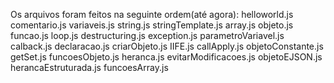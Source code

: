 Os arquivos foram feitos na seguinte ordem(até agora):
helloworld.js
comentario.js
variaveis.js
string.js
stringTemplate.js
array.js
objeto.js
funcao.js
loop.js
destructuring.js
exception.js
parametroVariavel.js
calback.js
declaracao.js
criarObjeto.js
IIFE.js
callApply.js
objetoConstante.js
getSet.js
funcoesObjeto.js
heranca.js
evitarModificacoes.js
objetoEJSON.js
herancaEstruturada.js
funcoesArray.js